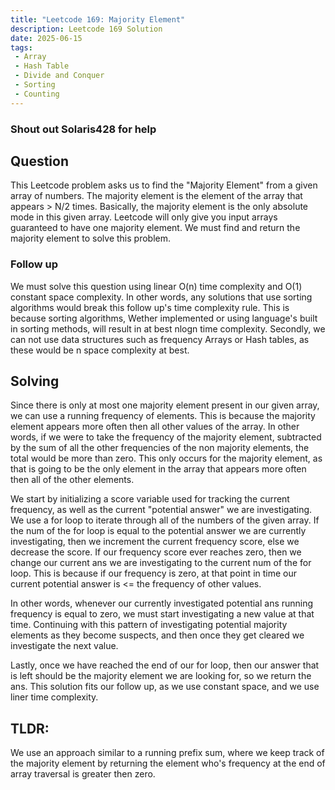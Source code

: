 ```yaml
---
title: "Leetcode 169: Majority Element"
description: Leetcode 169 Solution
date: 2025-06-15
tags:
 - Array
 - Hash Table
 - Divide and Conquer
 - Sorting
 - Counting
---
```


### Shout out Solaris428 for help

## Question
This Leetcode problem asks us to find the "Majority Element" from a given array of numbers. The majority element is the element of the array that appears > N/2 times. Basically, the majority element is the only absolute mode in this given array. Leetcode will only give you input arrays guaranteed to have one majority element. We must find and return the majority element to solve this problem.

### Follow up
We must solve this question using linear O(n) time complexity and O(1) constant space complexity. In other words, any solutions that use sorting algorithms would break this follow up's time complexity rule. This is because sorting algorithms, Wether implemented or using language's built in sorting methods, will result in at best nlogn time complexity. Secondly, we can not use data structures such as frequency Arrays or Hash tables, as these would be n space complexity at best.

## Solving
Since there is only at most one majority element present in our given array, we can use a running frequency of elements. This is because the majority element appears more often then all other values of the array. In other words, if we were to take the frequency of the majority element, subtracted by the sum of all the other frequencies of the non majority elements, the total would be more than zero. This only occurs for the majority element, as that is going to be the only element in the array that appears more often then all of the other elements.

We start by initializing a score variable used for tracking the current frequency, as well as the current "potential answer" we are investigating. We use a for loop to iterate through all of the numbers of the given array. If the num of the for loop is equal to the potential answer we are currently investigating, then we increment the current frequency score, else we decrease the score. If our frequency score ever reaches zero, then we change our current ans we are investigating to the current num of the for loop. This is because if our frequency is zero, at that point in time our current potential answer is <= the frequency of other values.

In other words, whenever our currently investigated potential ans running frequency is equal to zero, we must start investigating a new value at that time. Continuing with this pattern of investigating potential majority elements as they become suspects, and then once they get cleared we investigate the next value.

Lastly, once we have reached the end of our for loop, then our answer that is left should be the majority element we are looking for, so we return the ans. This solution fits our follow up, as we use constant space, and we use liner time complexity.

## TLDR:
We use an approach similar to a running prefix sum, where we keep track of the majority element by returning the element who's frequency at the end of array traversal is greater then zero.

